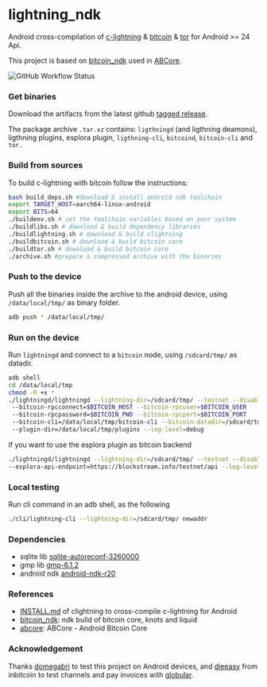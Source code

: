 # lightning_ndk


Android cross-compilation of [c-lightning](https://github.com/ElementsProject/lightning) & [bitcoin](https://github.com/bitcoin/bitcoin) & [tor](https://github.com/torproject/tor) for Android >= 24 Api.

This project is based on [bitcoin_ndk](https://github.com/greenaddress/bitcoin_ndk) used in [ABCore](https://github.com/greenaddress/abcore).

![GitHub Workflow Status](https://img.shields.io/github/workflow/status/clightning4j/lightning_ndk/ci?style=for-the-badge)

### Get binaries
Download the artifacts from the latest github [tagged release](https://github.com/clightning4j/lightning_ndk/releases).

The package archive `.tar.xz` contains: `ligthningd` (and ligthning deamons), ligthning plugins, esplora plugin, `ligthning-cli`, `bitcoind`, `bitcoin-cli` and `tor.`

### Build from sources
To build c-lightning with bitcoin follow the instructions:

```bash
bash build_deps.sh #download & install android ndk toolchain
export TARGET_HOST=aarch64-linux-android
export BITS=64
./buildenv.sh # set the toolchain variables based on your system
./buildlibs.sh # download & build dependency libraries
./buildlightning.sh # download & build clightning
./buildbitcoin.sh # download & build bitcoin core
./buildtor.sh # download & build bitcoin core
./archive.sh #prepare a compressed archive with the binaries
```

### Push to the device
Push all the binaries inside the archive to the android device, using `/data/local/tmp/` as binary folder.

```bash
adb push * /data/local/tmp/
```

### Run on the device
Run `lightningd` and connect to a `bitcoin` node, using `/sdcard/tmp/` as datadir.

```bash
adb shell
cd /data/local/tmp
chmod -R +x *
./lightningd/lightningd --lightning-dir=/sdcard/tmp/ --testnet --disable-plugin esplora
 --bitcoin-rpcconnect=$BITCOIN_HOST --bitcoin-rpcuser=$BITCOIN_USER 
 --bitcoin-rpcpassword=$BITCOIN_PWD --bitcoin-rpcport=$BITCOIN_PORT 
 --bitcoin-cli=/data/local/tmp/bitcoin-cli --bitcoin-datadir=/sdcard/tmp/ 
 --plugin-dir=/data/local/tmp/plugins --log-level=debug
```

If you want to use the esplora plugin as bitcoin backend

```bash
./lightningd/lightningd --lightning-dir=/sdcard/tmp/ --testnet --disable-plugin bcli
--esplora-api-endpoint=https://blockstream.info/testnet/api --log-level=debug 
```

### Local testing
Run cli command in an adb shell, as the following

```bash
./cli/lightning-cli --lightning-dir=/sdcard/tmp/ newaddr
```

### Dependencies
* sqlite lib [sqlite-autoreconf-3260000](https://www.sqlite.org/2018/sqlite-autoconf-3260000.tar.gz)
* gmp lib [gmp-6.1.2](https://gmplib.org/download/gmp/gmp-6.1.2.tar.bz2)
* android ndk [android-ndk-r20](https://dl.google.com/android/repository/android-ndk-r20-linux-x86_64.zip)

### References
* [INSTALL.md](https://github.com/ElementsProject/lightning/blob/master/doc/INSTALL.md#to-cross-compile-for-android)  of clightning to cross-compile c-lightning for Android
* [bitcoin_ndk](https://github.com/greenaddress/bitcoin_ndk/): ndk build of bitcoin core, knots and liquid
* [abcore](https://github.com/greenaddress/abcore/): ABCore - Android Bitcoin Core

### Acknowledgement
Thanks [domegabri](https://github.com/domegabri) to test this project on Android devices, and [dieeasy](https://github.com/dieeasy) from inbitcoin to test channels and pay invoices with [globular](https://gitlab.com/inbitcoin/globular).
